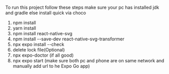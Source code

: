 To run this project follow these steps 
make sure your pc has installed jdk and gradle else install quick via choco
1. npm install
2. yarn install
3. npm install react-native-svg
4. npm install --save-dev react-native-svg-transformer
5. npx expo install --check
6. delete lock file(Optional)
7. npx expo-doctor (if all good)
8. npx expo start
(make sure both pc and phone are on same network and manually add url to he Expo Go app)
